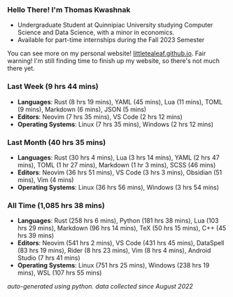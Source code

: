 
### Hello There! I'm Thomas Kwashnak

- Undergraduate Student at Quinnipiac University studying Computer Science and Data Science, with a minor in economics.
- Available for part-time internships during the Fall 2023 Semester

You can see more on my personal website! [littletealeaf.github.io](https://littletealeaf.github.io). Fair warning! I'm still finding time to finish up my website, so there's not much there yet.

### Last Week (9 hrs 44 mins)
- **Languages**: Rust (8 hrs 19 mins), YAML (45 mins), Lua (11 mins), TOML (9 mins), Markdown (6 mins), JSON (5 mins)
- **Editors**: Neovim (7 hrs 35 mins), VS Code (2 hrs 12 mins)
- **Operating Systems**: Linux (7 hrs 35 mins), Windows (2 hrs 12 mins)
    
### Last Month (40 hrs 35 mins)
- **Languages**: Rust (30 hrs 4 mins), Lua (3 hrs 14 mins), YAML (2 hrs 47 mins), TOML (1 hr 27 mins), Markdown (1 hr 3 mins), SCSS (46 mins)
- **Editors**: Neovim (36 hrs 51 mins), VS Code (3 hrs 3 mins), Obsidian (51 mins), Vim (4 mins)
- **Operating Systems**: Linux (36 hrs 56 mins), Windows (3 hrs 54 mins)
    
### All Time (1,085 hrs 38 mins)
- **Languages**: Rust (258 hrs 6 mins), Python (181 hrs 38 mins), Lua (103 hrs 29 mins), Markdown (96 hrs 14 mins), TeX (50 hrs 15 mins), C++ (45 hrs 39 mins)
- **Editors**: Neovim (541 hrs 2 mins), VS Code (431 hrs 45 mins), DataSpell (83 hrs 19 mins), Rider (8 hrs 23 mins), Vim (8 hrs 4 mins), Android Studio (7 hrs 41 mins)
- **Operating Systems**: Linux (751 hrs 25 mins), Windows (238 hrs 19 mins), WSL (107 hrs 55 mins)
    

*auto-generated using python. data collected since August 2022*
